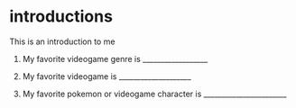 # introductions
This is an introduction to me

1. My favorite videogame genre is __________________

1. My favorite videogame is ____________________

1. My favorite pokemon or videogame character is _______________________
